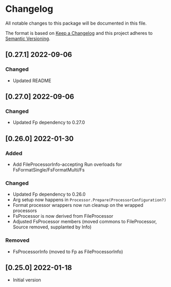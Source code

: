 # Changelog
All notable changes to this package will be documented in this file.

The format is based on [Keep a Changelog](http://keepachangelog.com/en/1.0.0/)
and this project adheres to [Semantic Versioning](http://semver.org/spec/v2.0.0.html).

## [0.27.1] 2022-09-06

### Changed

- Updated README

## [0.27.0] 2022-09-06

### Changed

- Updated Fp dependency to 0.27.0

## [0.26.0] 2022-01-30

### Added

- Add FileProcessorInfo-accepting Run overloads for FsFormatSingle/FsFormatMulti/Fs

### Changed

- Updated Fp dependency to 0.26.0
- Arg setup now happens in `Processor.Prepare(ProcessorConfiguration?)`
- Format processor wrappers now run cleanup on the wrapped processors
- FsProcessor is now derived from FileProcessor
- Adjusted FsProcessor members (moved commons to FileProcessor, Source removed, supplanted by Info)

### Removed

- FsProcessorInfo (moved to Fp as FileProcessorInfo)

## [0.25.0] 2022-01-18

- Initial version
